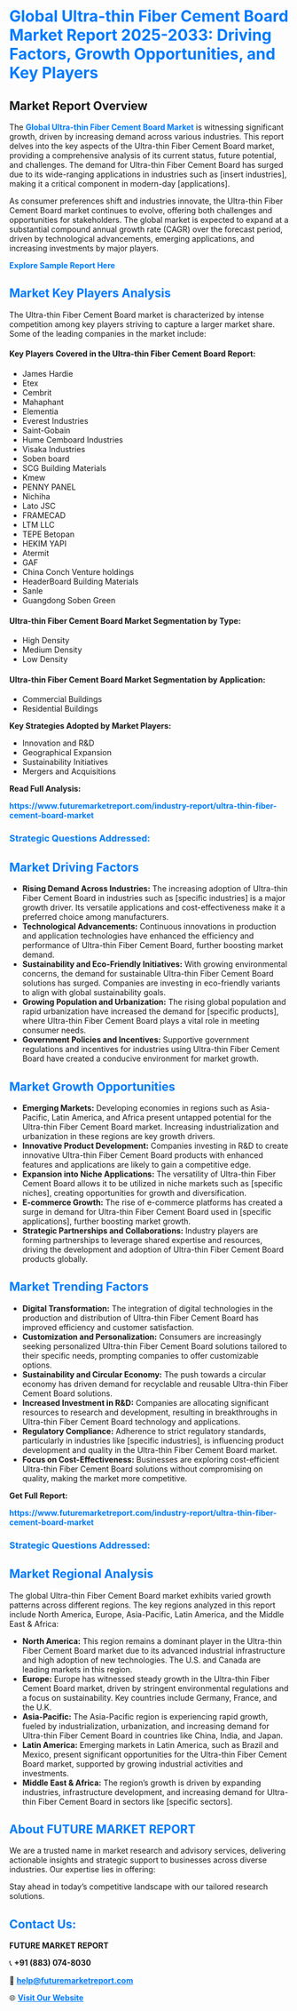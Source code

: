 <h1 style="color: #007BFF;">Global Ultra-thin Fiber Cement Board Market Report 2025-2033: Driving Factors, Growth Opportunities, and Key Players</h1>

<section id="overview">
<h2>Market Report Overview</h2>
<p>The <a href="https://www.futuremarketreport.com/industry-report/ultra-thin-fiber-cement-board-market" style="color: #007BFF; text-decoration: none;"><strong>Global Ultra-thin Fiber Cement Board Market</strong></a> is witnessing significant growth, driven by increasing demand across various industries. This report delves into the key aspects of the Ultra-thin Fiber Cement Board market, providing a comprehensive analysis of its current status, future potential, and challenges. The demand for Ultra-thin Fiber Cement Board has surged due to its wide-ranging applications in industries such as [insert industries], making it a critical component in modern-day [applications].</p>
<p>As consumer preferences shift and industries innovate, the Ultra-thin Fiber Cement Board market continues to evolve, offering both challenges and opportunities for stakeholders. The global market is expected to expand at a substantial compound annual growth rate (CAGR) over the forecast period, driven by technological advancements, emerging applications, and increasing investments by major players.</p>
</section>

<section id="overview">
<p><a href="https://www.futuremarketreport.com/request-sample/reportId=41598" style="color: #007BFF; text-decoration: none;"><strong>Explore Sample Report Here</strong></a></p>
</section>

<section id="key-players">
<h2 style="color: #007BFF;">Market Key Players Analysis</h2>
<p>The Ultra-thin Fiber Cement Board market is characterized by intense competition among key players striving to capture a larger market share. Some of the leading companies in the market include:</p>
<h4>Key Players Covered in the Ultra-thin Fiber Cement Board Report:</h4>
<ul><li>James Hardie</li><li>Etex</li><li>Cembrit</li><li>Mahaphant</li><li>Elementia</li><li>Everest Industries</li><li>Saint-Gobain</li><li>Hume Cemboard Industries</li><li>Visaka Industries</li><li>Soben board</li><li>SCG Building Materials</li><li>Kmew</li><li>PENNY PANEL</li><li>Nichiha</li><li>Lato JSC</li><li>FRAMECAD</li><li>LTM LLC</li><li>TEPE Betopan</li><li>HEKIM YAPI</li><li>Atermit</li><li>GAF</li><li>China Conch Venture holdings</li><li>HeaderBoard Building Materials</li><li>Sanle</li><li>Guangdong Soben Green</li></ul>
<h4>Ultra-thin Fiber Cement Board Market Segmentation by Type:</h4>
<ul><li>High Density</li><li>Medium Density</li><li>Low Density</li></ul>

<h4>Ultra-thin Fiber Cement Board Market Segmentation by Application:</h4>
<ul><li>Commercial Buildings</li><li>Residential Buildings</li></ul>
<p><strong>Key Strategies Adopted by Market Players:</strong></p>
<ul>
<li>Innovation and R&D</li>
<li>Geographical Expansion</li>
<li>Sustainability Initiatives</li>
<li>Mergers and Acquisitions</li>
</ul>
</section>

<section>
<p><strong>Read Full Analysis: </strong></p><a href="https://www.futuremarketreport.com/industry-report/ultra-thin-fiber-cement-board-market" style="color: #007BFF; text-decoration: none;"><strong>https://www.futuremarketreport.com/industry-report/ultra-thin-fiber-cement-board-market</strong></a>
<h3 style="color: #007BFF;">Strategic Questions Addressed:</h3>
</section>

<section id="driving-factors">
<h2 style="color: #007BFF;">Market Driving Factors</h2>
<ul>
<li><strong>Rising Demand Across Industries:</strong> The increasing adoption of Ultra-thin Fiber Cement Board in industries such as [specific industries] is a major growth driver. Its versatile applications and cost-effectiveness make it a preferred choice among manufacturers.</li>
<li><strong>Technological Advancements:</strong> Continuous innovations in production and application technologies have enhanced the efficiency and performance of Ultra-thin Fiber Cement Board, further boosting market demand.</li>
<li><strong>Sustainability and Eco-Friendly Initiatives:</strong> With growing environmental concerns, the demand for sustainable Ultra-thin Fiber Cement Board solutions has surged. Companies are investing in eco-friendly variants to align with global sustainability goals.</li>
<li><strong>Growing Population and Urbanization:</strong> The rising global population and rapid urbanization have increased the demand for [specific products], where Ultra-thin Fiber Cement Board plays a vital role in meeting consumer needs.</li>
<li><strong>Government Policies and Incentives:</strong> Supportive government regulations and incentives for industries using Ultra-thin Fiber Cement Board have created a conducive environment for market growth.</li>
</ul>
</section>

<section id="growth-opportunities">
<h2 style="color: #007BFF;">Market Growth Opportunities</h2>
<ul>
<li><strong>Emerging Markets:</strong> Developing economies in regions such as Asia-Pacific, Latin America, and Africa present untapped potential for the Ultra-thin Fiber Cement Board market. Increasing industrialization and urbanization in these regions are key growth drivers.</li>
<li><strong>Innovative Product Development:</strong> Companies investing in R&D to create innovative Ultra-thin Fiber Cement Board products with enhanced features and applications are likely to gain a competitive edge.</li>
<li><strong>Expansion into Niche Applications:</strong> The versatility of Ultra-thin Fiber Cement Board allows it to be utilized in niche markets such as [specific niches], creating opportunities for growth and diversification.</li>
<li><strong>E-commerce Growth:</strong> The rise of e-commerce platforms has created a surge in demand for Ultra-thin Fiber Cement Board used in [specific applications], further boosting market growth.</li>
<li><strong>Strategic Partnerships and Collaborations:</strong> Industry players are forming partnerships to leverage shared expertise and resources, driving the development and adoption of Ultra-thin Fiber Cement Board products globally.</li>
</ul>
</section>

<section id="trending-factors">
<h2 style="color: #007BFF;">Market Trending Factors</h2>
<ul>
<li><strong>Digital Transformation:</strong> The integration of digital technologies in the production and distribution of Ultra-thin Fiber Cement Board has improved efficiency and customer satisfaction.</li>
<li><strong>Customization and Personalization:</strong> Consumers are increasingly seeking personalized Ultra-thin Fiber Cement Board solutions tailored to their specific needs, prompting companies to offer customizable options.</li>
<li><strong>Sustainability and Circular Economy:</strong> The push towards a circular economy has driven demand for recyclable and reusable Ultra-thin Fiber Cement Board solutions.</li>
<li><strong>Increased Investment in R&D:</strong> Companies are allocating significant resources to research and development, resulting in breakthroughs in Ultra-thin Fiber Cement Board technology and applications.</li>
<li><strong>Regulatory Compliance:</strong> Adherence to strict regulatory standards, particularly in industries like [specific industries], is influencing product development and quality in the Ultra-thin Fiber Cement Board market.</li>
<li><strong>Focus on Cost-Effectiveness:</strong> Businesses are exploring cost-efficient Ultra-thin Fiber Cement Board solutions without compromising on quality, making the market more competitive.</li>
</ul>
</section>

<section>
<p><strong>Get Full Report: </strong></p><a href="https://www.futuremarketreport.com/industry-report/ultra-thin-fiber-cement-board-market" style="color: #007BFF; text-decoration: none;"><strong>https://www.futuremarketreport.com/industry-report/ultra-thin-fiber-cement-board-market</strong></a>
<h3 style="color: #007BFF;">Strategic Questions Addressed:</h3>
</section>


<section id="regional-analysis">
<h2 style="color: #007BFF;">Market Regional Analysis</h2>
<p>The global Ultra-thin Fiber Cement Board market exhibits varied growth patterns across different regions. The key regions analyzed in this report include North America, Europe, Asia-Pacific, Latin America, and the Middle East & Africa:</p>
<ul>
<li><strong>North America:</strong> This region remains a dominant player in the Ultra-thin Fiber Cement Board market due to its advanced industrial infrastructure and high adoption of new technologies. The U.S. and Canada are leading markets in this region.</li>
<li><strong>Europe:</strong> Europe has witnessed steady growth in the Ultra-thin Fiber Cement Board market, driven by stringent environmental regulations and a focus on sustainability. Key countries include Germany, France, and the U.K.</li>
<li><strong>Asia-Pacific:</strong> The Asia-Pacific region is experiencing rapid growth, fueled by industrialization, urbanization, and increasing demand for Ultra-thin Fiber Cement Board in countries like China, India, and Japan.</li>
<li><strong>Latin America:</strong> Emerging markets in Latin America, such as Brazil and Mexico, present significant opportunities for the Ultra-thin Fiber Cement Board market, supported by growing industrial activities and investments.</li>
<li><strong>Middle East & Africa:</strong> The region’s growth is driven by expanding industries, infrastructure development, and increasing demand for Ultra-thin Fiber Cement Board in sectors like [specific sectors].</li>
</ul>
</section>

<footer>
<h2 style="color: #007BFF;">About FUTURE MARKET REPORT</h2>
<p>We are a trusted name in market research and advisory services, delivering actionable insights and strategic support to businesses across diverse industries. Our expertise lies in offering:</p>

<p>Stay ahead in today’s competitive landscape with our tailored research solutions.</p>

<h2 style="color: #007BFF;">Contact Us:</h2>
<p><strong>FUTURE MARKET REPORT</strong></p>
<p>📞 <strong>+91 (883) 074-8030</strong></p>
<p>📧 <strong><a href="mailto:help@futuremarketreport.com" style="color: #007BFF;">help@futuremarketreport.com</a></strong></p>
<p>🌐 <strong><a href="https://www.futuremarketreport.com/" style="color: #007BFF;">Visit Our Website</a></strong></p>
</footer>